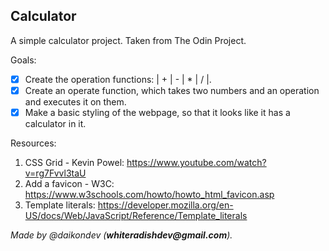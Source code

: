 ## Calculator

A simple calculator project. Taken from The Odin Project.

Goals:
- [x] Create the operation functions: | + | - | * | / |.
- [x] Create an operate function, which takes two numbers and an operation and executes it on them.
- [x] Make a basic styling of the webpage, so that it looks like it has a calculator in it.

Resources:
1. CSS Grid - Kevin Powel: https://www.youtube.com/watch?v=rg7Fvvl3taU
2. Add a favicon - W3C: https://www.w3schools.com/howto/howto_html_favicon.asp
3. Template literals: https://developer.mozilla.org/en-US/docs/Web/JavaScript/Reference/Template_literals

_Made by @daikondev (__whiteradishdev@gmail.com__)._